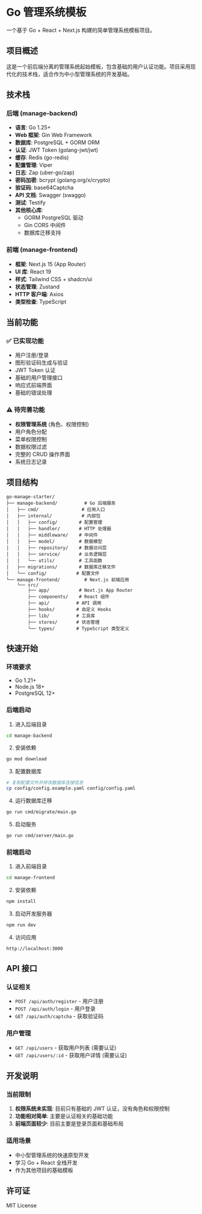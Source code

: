 # Go 管理系统模板

一个基于 Go + React + Next.js 构建的简单管理系统模板项目。

## 项目概述

这是一个前后端分离的管理系统起始模板，包含基础的用户认证功能。项目采用现代化的技术栈，适合作为中小型管理系统的开发基础。

## 技术栈

### 后端 (manage-backend)

- **语言**: Go 1.25+
- **Web 框架**: Gin Web Framework
- **数据库**: PostgreSQL + GORM ORM
- **认证**: JWT Token (golang-jwt/jwt)
- **缓存**: Redis (go-redis)
- **配置管理**: Viper
- **日志**: Zap (uber-go/zap)
- **密码加密**: bcrypt (golang.org/x/crypto)
- **验证码**: base64Captcha
- **API 文档**: Swagger (swaggo)
- **测试**: Testify
- **其他核心库**:
  - GORM PostgreSQL 驱动
  - Gin CORS 中间件
  - 数据库迁移支持

### 前端 (manage-frontend)

- **框架**: Next.js 15 (App Router)
- **UI 库**: React 19
- **样式**: Tailwind CSS + shadcn/ui
- **状态管理**: Zustand
- **HTTP 客户端**: Axios
- **类型检查**: TypeScript

## 当前功能

### ✅ 已实现功能

- 用户注册/登录
- 图形验证码生成与验证
- JWT Token 认证
- 基础的用户管理接口
- 响应式前端界面
- 基础的错误处理

### ⚠️ 待完善功能

- **权限管理系统** (角色、权限控制)
- 用户角色分配
- 菜单权限控制
- 数据权限过滤
- 完整的 CRUD 操作界面
- 系统日志记录

## 项目结构

```
go-manage-starter/
├── manage-backend/          # Go 后端服务
│   ├── cmd/                # 应用入口
│   ├── internal/           # 内部包
│   │   ├── config/        # 配置管理
│   │   ├── handler/       # HTTP 处理器
│   │   ├── middleware/    # 中间件
│   │   ├── model/         # 数据模型
│   │   ├── repository/    # 数据访问层
│   │   ├── service/       # 业务逻辑层
│   │   └── utils/         # 工具函数
│   ├── migrations/        # 数据库迁移文件
│   └── config/           # 配置文件
└── manage-frontend/         # Next.js 前端应用
    └── src/
        ├── app/           # Next.js App Router
        ├── components/    # React 组件
        ├── api/          # API 调用
        ├── hooks/        # 自定义 Hooks
        ├── lib/          # 工具库
        ├── stores/       # 状态管理
        └── types/        # TypeScript 类型定义
```

## 快速开始

### 环境要求

- Go 1.21+
- Node.js 18+
- PostgreSQL 12+

### 后端启动

1. 进入后端目录

```bash
cd manage-backend
```

2. 安装依赖

```bash
go mod download
```

3. 配置数据库

```bash
# 复制配置文件并修改数据库连接信息
cp config/config.example.yaml config/config.yaml
```

4. 运行数据库迁移

```bash
go run cmd/migrate/main.go
```

5. 启动服务

```bash
go run cmd/server/main.go
```

### 前端启动

1. 进入前端目录

```bash
cd manage-frontend
```

2. 安装依赖

```bash
npm install
```

3. 启动开发服务器

```bash
npm run dev
```

4. 访问应用

```
http://localhost:3000
```

## API 接口

### 认证相关

- `POST /api/auth/register` - 用户注册
- `POST /api/auth/login` - 用户登录
- `GET /api/auth/captcha` - 获取验证码

### 用户管理

- `GET /api/users` - 获取用户列表 (需要认证)
- `GET /api/users/:id` - 获取用户详情 (需要认证)

## 开发说明

### 当前限制

1. **权限系统未实现**: 目前只有基础的 JWT 认证，没有角色和权限控制
2. **功能相对简单**: 主要是认证相关的基础功能
3. **前端页面较少**: 目前主要是登录页面和基础布局

### 适用场景

- 中小型管理系统的快速原型开发
- 学习 Go + React 全栈开发
- 作为其他项目的基础模板

## 许可证

MIT License

